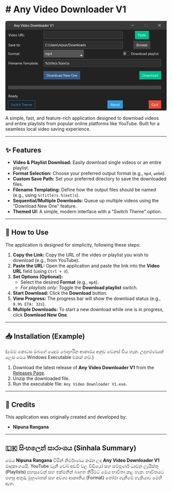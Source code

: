  <h1># Any Video Downloader V1</h1>
 <p>
      <img src="https://github.com/nipuna317/Any-Video-Downloader/blob/main/Screenshot%202025-10-16%20160109.png" alt="App Screenshot" style="max-width: 100%; height: auto; display: block; margin: 15px 0;">



<p>
        A simple, fast, and feature-rich application designed to download videos and entire playlists from popular online platforms like YouTube. Built for a seamless local video saving experience.
    </p>

<hr>

<h2>✨ Features</h2>
    <ul>
        <li><strong>Video &amp; Playlist Download:</strong> Easily download single videos or an entire playlist.</li>
        <li><strong>Format Selection:</strong> Choose your preferred output format (e.g., <code>mp4</code>, <code>webm</code>).</li>
        <li><strong>Custom Save Path:</strong> Set your preferred directory to save the downloaded files.</li>
        <li><strong>Filename Templating:</strong> Define how the output files should be named (e.g., using <code>%(title)s.%(ext)s</code>).</li>
        <li><strong>Sequential/Multiple Downloads:</strong> Queue up multiple videos using the "Download New One" feature.</li>
        <li><strong>Themed UI:</strong> A simple, modern interface with a "Switch Theme" option.</li>
    </ul>

<hr>

 <h2>🚀 How to Use</h2>
    <p>The application is designed for simplicity, following these steps:</p>
    <ol>
        <li><strong>Copy the Link:</strong> Copy the URL of the video or playlist you wish to download (e.g., from YouTube).</li>
        <li><strong>Paste the URL:</strong> Open the application and paste the link into the <strong>Video URL</strong> field (using <code>Ctrl + V</code>).</li>
        <li><strong>Set Options (Optional):</strong>
            <ul>
                <li>Select the desired <strong>Format</strong> (e.g., <code>mp4</code>).</li>
                <li><em>For playlists only:</em> Toggle the <strong>Download playlist</strong> switch.</li>
            </ul>
        </li>
        <li><strong>Start Download:</strong> Click the <strong>Download</strong> button.</li>
        <li><strong>View Progress:</strong> The progress bar will show the download status (e.g., <code>9.9% ETA: 32s</code>).</li>
        <li><strong>Multiple Downloads:</strong> To start a new download while one is in progress, click <strong>Download New One</strong>.</li>
    </ol>

<hr>

<h2>📥 Installation (Example)</h2>

 <p class="note">
     (මෙම කොටස ඔබගේ යෙදුම බෙදාහරින ආකාරය අනුව වෙනස් විය හැක. උදාහරණයක් ලෙස මෙය Windows Executable එකක් නම්.)
    </p>

 <ol>
        <li>Download the latest release of <strong>Any Video Downloader V1</strong> from the <a href="https://mega.nz/file/v4w3wJSD#M50D1pClWMyBQjV2XusDXrhUMMpJqRkRgMD8PlUaSv4">Releases Page</a>.</li>
        <li>Unzip the downloaded file.</li>
        <li>Run the executable file: <code>Any Video Downloader V1.exe</code>.</li>
    </ol>

 <hr>

 <h2>🤝 Credits</h2>

<p>This application was originally created and developed by:</p>
    <ul>
        <li><strong>Nipuna Rangana</strong></li>
    </ul>

 <hr>

<h2>🇱🇰 සිංහලෙන් සාරාංශය (Sinhala Summary)</h2>

<p>
        මෙය <strong>Nipuna Rangana</strong> විසින් නිර්මාණය කරන ලද <strong>Any Video Downloader V1</strong> මෘදුකාංගයයි. YouTube වැනි වෙබ් අඩවි වල වීඩියෝ සහ සම්පූර්ණ ධාවන ලැයිස්තු (Playlists) පහසුවෙන් සහ ඉක්මනින් බාගත කිරීමට මෙය භාවිතා කළ හැක. භාවිතයට පහසු අතුරු මුහුණතක් සහ අවශ්‍ය ආකෘතිය (Format) තෝරා ගැනීමේ හැකියාව මෙහි ඇත.
    </p>

